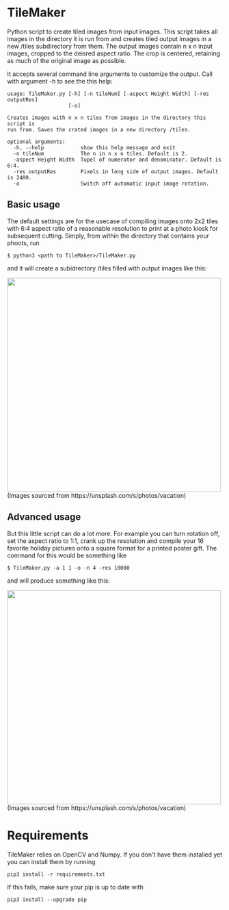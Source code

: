# TileMaker
Python script to create tiled images from input images. This script takes all images in the directory it is run from and creates tiled output images in a new /tiles subdirectory from them.
The output images contain n x n input images, cropped to the deisred aspect ratio. The crop is centered, retaining as much of the original image as possible.

It accepts several command line arguments to customize the output. Call with argument -h to see the this help:

```console
usage: TileMaker.py [-h] [-n tileNum] [-aspect Height Width] [-res outputRes]
                    [-o]

Creates images with n x n tiles from images in the directory this script is
run from. Saves the crated images in a new directory /tiles.

optional arguments:
  -h, --help            show this help message and exit
  -n tileNum            The n in n x n tiles. Default is 2.
  -aspect Height Width  Tupel of numerator and denominator. Default is 6:4.
  -res outputRes        Pixels in long side of output images. Default is 2400.
  -o                    Switch off automatic input image rotation.
```

## Basic usage
The default settings are for the usecase of compiling images onto 2x2 tiles with 6:4 aspect ratio of a reasonable resolution to print at a photo kiosk for subsequent cutting. Simply, from within the directory that contains your phoots, run 

```console
$ python3 <path to TileMaker>/TileMaker.py
```
and it will create a subidrectory /tiles filled with output images like this:

<img src="https://user-images.githubusercontent.com/8363989/103384010-18e47380-4af5-11eb-98db-43cd2c597e91.jpg" width="500">
(Images sourced from https://unsplash.com/s/photos/vacation)

## Advanced usage
But this little script can do a lot more. For example you can turn rotation off, set the aspect ratio to 1:1, crank up the resolution and compile your 16 favorite holiday pictures onto a square format for a printed poster gift. The command for this would be something like

```console
$ TileMaker.py -a 1 1 -o -n 4 -res 10000
```
and will produce something like this:

<img src="https://user-images.githubusercontent.com/8363989/103385355-48e24580-4afa-11eb-9451-50c890e07d3f.jpg" width="500">
(Images sourced from https://unsplash.com/s/photos/vacation)


# Requirements
TileMaker relies on OpenCV and Numpy. If you don't have them installed yet you can install them by running
```console
pip3 install -r requirements.txt
```
If this fails, make sure your pip is up to date with
```console
pip3 install --upgrade pip
```
